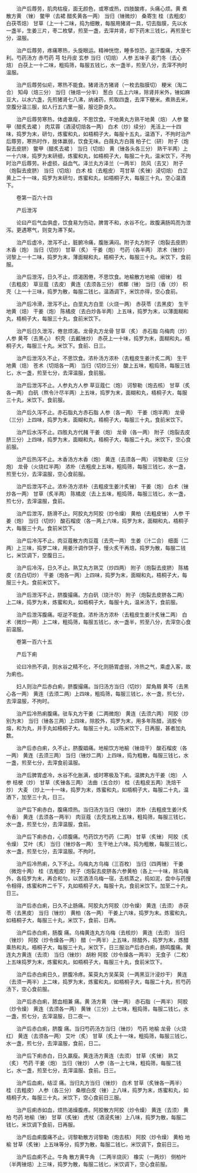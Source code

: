 <!-- { "loadSidebar": true } -->
　　治产后蓐劳，肌肉枯瘦，面无颜色，或寒或热，四肢酸疼，头痛心烦。黄 煮散方黄 （锉） 鳖甲（去裙 醋炙黄各一两） 当归（锉微炒） 桑寄生 桂（去粗皮） 白茯苓焙） 甘草（上一十二味，捣为细散，每服用猪肾一具，切去脂膜，先以水一盏半，生姜三片，枣二枚擘，煎至一盏，去滓并肾，却下药末三钱匕，再煎至七分，温服。

　　治产后蓐劳，疼痛寒热，头旋眼运。精神恍惚，睡多惊恐，盗汗腹痛，大便不利。芍药汤方 赤芍药 芎 牡丹皮 玄参 当归（切焙） 人参 五味子 麦门冬（去心焙） 白茯上一十二味，粗捣筛，每服五钱匕，水一盏半，煎至八分，去滓不拘时温服。

　　治产后蓐劳似疟，寒热不能食。猪肾汤方猪肾（一枚去脂膜切） 粳米（淘二合） 知母（焙三分） 当归（锉焙一分半） 葱白（五上六味，除肾并米外，锉如麻豆大，以水六盏，先煎猪肾七八沸，纳诸药，煎取四盏，去滓下粳米。煮熟去米，空腹分温三服，如人行五六里一服，服讫卧良久。

　　治产后蓐劳寒热，体虚羸瘦，不思饮食。干地黄丸方熟干地黄（焙） 人参 鳖甲（醋炙去裙 ） 肉苁蓉（酒浸切焙各一两） 白术（炒）续分） 羌活上一十四味，捣罗为末，研匀，炼蜜和丸，如梧桐子大，每服十五丸，温酒下，不拘时治产后蓐劳，寒热时作，肢体羸弱，饮食无味。白薇丸方白薇 柏子仁（研） 附子（炮裂去皮脐） 鳖甲（醋炙去裙 ） 当归（切焙） 黄（锉各头各三分） 熟干半两）上一十六味，捣罗为末研细，炼蜜和丸，如梧桐子大，每服二十丸，温米饮下，不拘时治产后蓐劳。补虚损，益血气。泽兰丸方泽兰（一两半） 防风（去叉） 附子（炮裂去皮脐） 当归（切焙） 白术 桂（去粗皮） 芎甘草（炙锉）浸切焙） 白芷 黄上二十一味，捣罗为末研匀，炼蜜和丸，如梧桐子大，每服三十丸，空心温酒下。

　　卷第一百六十四

　　产后泄泻

　　论曰产后气血俱虚，饮食易为伤动，脾胃不和，水谷不化，故腹满肠鸣而为泄泻。更遇寒气，则变为滞下矣。

　　治产后虚冷，泄泻不止，脏腑冷痛，腹胀满闷。附子丸方附子（炮裂去皮脐） 木香（炮） 当归（切炒） 甘草（炙） 干姜（炮） 芍药（各半两） 浓术（锉炒） 诃黎上一十二味，捣罗为末，薄面糊和丸，梧桐子大，每服三十丸。米饮下，食前服。

　　治产后泄泻，日久不止，烦渴困倦，不思饮食。地榆散方地榆（细锉） 桂（去粗皮） 草豆蔻（去皮） 黄连（去须各三分） 槟榔（锉） 当归（香（炒） 枳壳（上一十三味，捣罗为散，每服二钱匕，温酒调下，米饮亦得，空心食前。

　　治产后冷滑，泄泻不止。白垩丸方白垩（火烧一两） 赤茯苓（去黑皮） 生干地黄（焙） 干姜（炮） 陈橘皮（去白炒各半两）上五味，捣罗为末，以薄面糊和丸，梧桐子大，每服三十丸，食前米饮下。

　　治产后日久泄泻，倦怠烦渴。龙骨丸方龙骨 甘草（炙） 赤石脂 乌梅肉（炒） 人参 黄芩（去黑心） 枳壳（去瓤锉炒） 赤茯上一十味，捣罗为末，面糊和丸，梧桐子大，每服三十丸。米饮下。食前、日三。

　　治产后泄泻久不止，不思饮食。浓朴汤方浓朴（去粗皮生姜汁炙二两） 生干地黄（焙） 苍术（切焙各一两） 当归（切炒三分） 酸上五味，粗捣筛，每服三钱匕，水一盏，煎至七分，去滓温服，食前服。

　　治产后泄泻不止。人参丸方人参 草豆蔻仁（炮） 诃黎勒（炮去核） 甘草（炙各一两） 白矾（熬令汁尽半两）上五味，捣罗为末，面糊和丸，梧桐子大，每服三十丸，米饮下。食前服。

　　治产后久泻不止。赤石脂丸方赤石脂 人参（各一两） 干姜（炮半两） 龙骨（三分）上四味，捣罗为末，面糊和丸，梧桐子大，每服三十丸，食前米饮下。

　　治产后水泻不止。四胜丸方代赭 干姜（炮） 龙骨（各一两） 附子（炮裂去皮脐三分）上四味，捣罗为末，面糊和丸，梧桐子大，每服二十丸，米饮下，空心食前服。

　　治产后热泻不止。木香汤方木香（炮） 黄连（去须各一两） 诃黎勒皮（三分炮） 龙骨（火烧红半两） 浓朴（去粗皮上五味，粗捣筛，每服三钱匕，水一盏，煎至七分，去滓温服，空心食前服。

　　治产后泄泻不止。浓朴汤方浓朴（去粗皮生姜汁炙锉） 干姜（炮） 白术（锉炒各一两） 甘草（炙半两） 陈橘皮（去上五味，粗捣筛，每服三钱匕，水一盏，煎七分，去滓温服，食前。

　　治产后泄泻，肠滑不止。阿胶丸方阿胶（炒令燥） 黄柏（去粗皮锉） 人参 干姜（炮） 当归（切炒） 酸石榴皮（各一两上六味，捣罗为末，面糊和丸，梧桐子大，每服三十丸。食前米饮下。

　　治产后冷泻不止。肉豆蔻散方肉豆蔻（去壳一两） 生姜（汁二合） 细面（二两）上三味，捣罗二味，用姜汁调作饼子，慢火炙干再焙，捣罗为散，每服二钱匕，米饮调下，空腹日三。

　　治产后冷泻，日久不止。熟艾丸方熟艾（炒四两） 附子（炮裂去皮脐） 陈橘皮（去白切炒） 干姜（炮各一两）上四味，捣罗为末，面糊和丸，梧桐子大，每服三十丸，食前米饮下。

　　治产后泄泻不止，脐腹撮痛。方白矾（烧汁尽） 附子（炮裂去皮脐各二两）上二味，捣罗为末，炼蜜和丸，如梧桐子大，每服十丸，温米汤下，食前服。

　　治产后泄泻腹痛。呕逆不能食。浓朴汤方浓朴（去粗皮生姜汁炙锉二两） 白术（微炒一两）上二味，粗捣筛，每服五钱匕，水一盏半，煎至八分，去滓空心食前温服。

　　卷第一百六十五

　　产后下痢

　　论曰冷热不调，则水谷之精不化，不化则肠胃虚弱，冷热之气，乘虚入客，故为痢也。

　　妇人则治产后赤白痢，脐腹撮痛。当归汤方当归（切炒） 犀角屑 黄芩（去黑心各一两） 黄连（去须二两）上四味，粗捣筛，每服三钱匕，水一盏，煎七分，去滓温服，不拘时。

　　治产后冷热痢腹痛。驻车丸方干姜（二两微炮） 黄连（去须六两） 阿胶（炒别为末） 当归（锉各三两）上四味，除胶外，捣罗为末，用多年陈醋，消胶令熔，和为丸，并手丸如梧桐子大。每服三十丸，以陈米饮下，日再服，甚者加丸数。

　　治产后赤白痢，久不止，脐腹娼痛。地榆饮方地榆（锉焙干） 酸石榴皮（各一两） 黄连（去须三两） 当归（锉炒二两）上四味，捣为粗散，每服三钱匕，水一盏，煎至七分，去滓食前温服。

　　治产后脾胃虚冷，水谷不化胀满，或时寒极及下痢。温脾丸方干姜（炮） 人参 桔梗（炒） 甘草（炙锉各三两） 法曲（五合炒） 桂（去粗皮五两）洗焙干炒） 大麦 （炒上一十一味，捣罗为末，炼蜜和丸，如梧桐子大，每服二十丸，温酒下，加至三十丸，日三。

　　治产后下痢赤白，腹痛烦热。当归汤方当归（锉炒） 浓朴（去粗皮生姜汁炙令香） 黄连（去须各一两半） 肉豆蔻（去壳五枚上五味，粗捣筛，每服三钱匕，水一盏，煎至七分，去滓温服，食前。

　　治产后下痢赤白，心烦腹痛。芍药饮方芍药（二两） 甘草（炙锉） 阿胶（炙令燥） 艾叶（炙） 当归（锉炒各一两） 生干地上六味。捣为粗散，每服三钱匕，水一盏，煎至七分，去滓温服。不拘时。

　　治产后冷热痢，久下不止。乌梅丸方乌梅（三百枚） 当归（四两锉） 干姜（微炮十两） 桂（去粗皮） 附子（炮裂去皮脐各六参黄柏（各上一十味，除乌梅外，各捣罗为末，再合和匀，以苦酒渍乌梅一宿，去核蒸之，捣如泥，盘中与药搜令相得，炼蜜和杵二千下，丸如梧桐子大，每服十丸，食前米饮下。加至二十丸，日三。

　　治产后赤白痢，日久不止肠痛。阿胶丸方阿胶（炒令燥） 黄连（去须） 赤茯苓（去黑皮） 当归（锉炒） 黄柏（各一两） 干姜上六味，捣罗为末。炼蜜和丸，如梧桐子大，每服三十丸，米饮下，食前、日再。

　　治产后赤白痢，肠腹 痛。乌梅黄连丸方乌梅（去核炒） 黄连（去须） 当归（锉炒） 阿胶（炒令燥各一两） 醋（一两半）上五味，除醋外，捣罗为末，炼醋乘热和丸，梧桐子大，每服三十丸，米饮下，日三服治产后赤白痢，肠鸣腹痛。黄连丸方黄连（去须） 当归（锉炒） 胡粉 阿胶（炒令燥各一两半） 无食子（二枚）上五味捣罗为末，炼蜜和丸，如梧桐子大，每服三十丸，食前米饮下。

　　治产后赤白痢日久，脐腹冷疼。茱萸丸方吴茱萸（一两黑豆汁浸炒干） 黄连（去须一两半）上二味，捣罗为末，炼蜜和丸，如梧桐子大，每服二十丸，煎芍药汤下，空心食前服。

　　治产后赤白痢，脓血相兼 痛。黄 汤方黄 （锉一两） 赤石脂（一两半） 阿胶（炒令燥） 黄连（去须各一两） 黄锉（三分）上七味，粗捣筛，每服二钱匕，水一盏，煎七分，去滓温服，日二夜一。

　　治产后赤白痢，脐腹 痛。当归芍药汤方当归（锉炒） 芍药 地榆 龙骨（火烧红） 黄连（去须各一两） 艾叶（炙） 甘草（炙上十一味，粗捣筛，每服三钱匕，水一盏，煎七分，去滓温服，食前，日二。

　　治产后下痢赤白，日久羸瘦。黄连汤方黄连（去须） 甘草（炙锉） 熟艾（炙） 芍药 干姜（炮） 当归（锉炒） 人参（各一上七味，粗捣筛，每服二钱匕，水一盏，煎至七分，去滓温服、食前。日三。

　　治产后血痢，结涩 痛。当归丸方当归（锉炒） 白术 甘草（炙锉各一两半） 桂（去粗皮） 人参（各三分） 桑根白皮（锉）上八味，捣罗为末，炼蜜和丸，如梧桐子大，每服三十丸，米饮下，空心食前日三服。

　　治产后痢赤如血，烦热渴燥腹疼。阿胶散方阿胶（炒令燥） 黄连（去须） 黄柏 芍药 地榆（锉） 甘草（炙锉） 虎杖（酒浸炙锉）上八味，捣罗为散，每服二钱匕，米饮调下食前，日再服。

　　治产后血痢腹痛不止。诃黎勒散方诃黎勒（炮去核） 阿胶（炒令燥） 黄柏 地榆 甘草（炙锉）上五味等分，捣罗为散，每服二钱匕，米饮调下，食前日三。

　　治产后血痢不止。牛角 散方黄牛角 （二两半烧灰） 橡实（一两炒） 侧柏叶（半两锉焙）上三味，捣罗为散，每服二钱匕，米饮调下，空心食前服。

